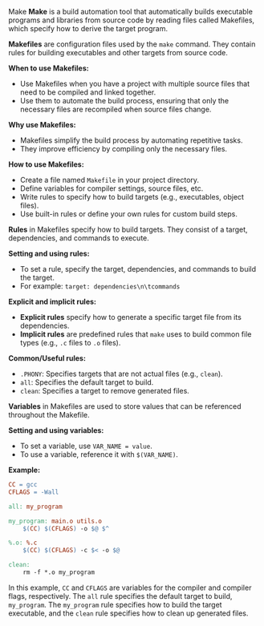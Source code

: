Make
**Make** is a build automation tool that automatically builds executable programs and libraries from source code by reading files called Makefiles, which specify how to derive the target program.

**Makefiles** are configuration files used by the `make` command. They contain rules for building executables and other targets from source code.

**When to use Makefiles:**
- Use Makefiles when you have a project with multiple source files that need to be compiled and linked together.
- Use them to automate the build process, ensuring that only the necessary files are recompiled when source files change.

**Why use Makefiles:**
- Makefiles simplify the build process by automating repetitive tasks.
- They improve efficiency by compiling only the necessary files.

**How to use Makefiles:**
- Create a file named `Makefile` in your project directory.
- Define variables for compiler settings, source files, etc.
- Write rules to specify how to build targets (e.g., executables, object files).
- Use built-in rules or define your own rules for custom build steps.

**Rules** in Makefiles specify how to build targets. They consist of a target, dependencies, and commands to execute.

**Setting and using rules:**
- To set a rule, specify the target, dependencies, and commands to build the target.
- For example: `target: dependencies\n\tcommands`

**Explicit and implicit rules:**
- **Explicit rules** specify how to generate a specific target file from its dependencies.
- **Implicit rules** are predefined rules that `make` uses to build common file types (e.g., `.c` files to `.o` files).

**Common/Useful rules:**
- `.PHONY`: Specifies targets that are not actual files (e.g., `clean`).
- `all`: Specifies the default target to build.
- `clean`: Specifies a target to remove generated files.

**Variables** in Makefiles are used to store values that can be referenced throughout the Makefile.

**Setting and using variables:**
- To set a variable, use `VAR_NAME = value`.
- To use a variable, reference it with `$(VAR_NAME)`.

**Example:**
```makefile
CC = gcc
CFLAGS = -Wall

all: my_program

my_program: main.o utils.o
    $(CC) $(CFLAGS) -o $@ $^

%.o: %.c
    $(CC) $(CFLAGS) -c $< -o $@

clean:
    rm -f *.o my_program
```

In this example, `CC` and `CFLAGS` are variables for the compiler and compiler flags, respectively. The `all` rule specifies the default target to build, `my_program`. The `my_program` rule specifies how to build the target executable, and the `clean` rule specifies how to clean up generated files.
